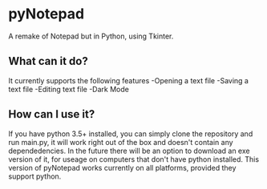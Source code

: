 # pyNotepad
A remake of Notepad but in Python, using Tkinter.

## What can it do?
It currently supports the following features
-Opening a text file
-Saving a text file
-Editing text file
-Dark Mode

## How can I use it?
If you have python 3.5+ installed, you can simply clone the repository and run main.py, it will work right out of the box and doesn't contain any dependedencies. 
In the future there will be an option to download an exe version of it, for useage on computers that don't have python installed.
This version of pyNotepad works currently on all platforms, provided they support python.
